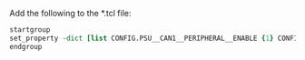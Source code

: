 

Add the following to the *.tcl file: 
```tcl
startgroup
set_property -dict [list CONFIG.PSU__CAN1__PERIPHERAL__ENABLE {1} CONFIG.PSU__CAN1__PERIPHERAL__IO {MIO 40 .. 41} CONFIG.PSU__PMU__PERIPHERAL__ENABLE {0}] [get_bd_cells zynq_ultra_ps_e]
endgroup
```
